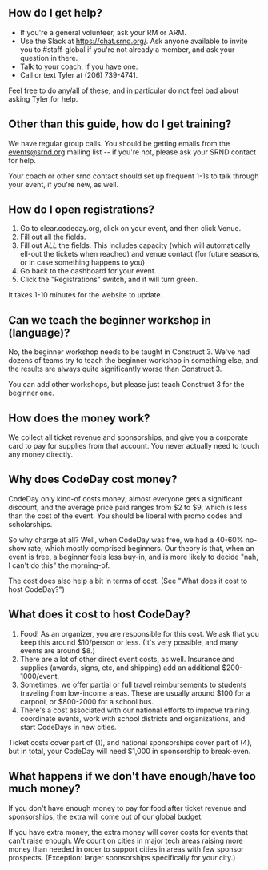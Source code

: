 ## How do I get help?

- If you're a general volunteer, ask your RM or ARM.
- Use the Slack at https://chat.srnd.org/. Ask anyone available to invite you to #staff-global if you're not already a member, and ask your question in there.
- Talk to your coach, if you have one.
- Call or text Tyler at (206) 739-4741.

Feel free to do any/all of these, and in particular do not feel bad about asking Tyler for help.


## Other than this guide, how do I get training?

We have regular group calls. You should be getting emails from the events@srnd.org mailing list -- if you're not, please ask your SRND contact for help.

Your coach or other srnd contact should set up frequent 1-1s to talk through your event, if you're new, as well.


## How do I open registrations?

1. Go to clear.codeday.org, click on your event, and then click Venue.
2. Fill out all the fields.
3. Fill out _ALL_ the fields. This includes capacity (which will automatically ell-out the tickets when reached) and venue contact (for future seasons, or in case something happens to you)
4. Go back to the dashboard for your event.
5. Click the "Registrations" switch, and it will turn green.

It takes 1-10 minutes for the website to update.


## Can we teach the beginner workshop in (language)?

No, the beginner workshop needs to be taught in Construct 3. We've had dozens of teams try to teach the beginner workshop in something else, and the results are always quite significantly worse than Construct 3.

You can add other workshops, but please just teach Construct 3 for the beginner one.


## How does the money work?

We collect all ticket revenue and sponsorships, and give you a corporate card to pay for supplies from that account. You never actually need to touch any money directly.


## Why does CodeDay cost money?

CodeDay only kind-of costs money; almost everyone gets a significant discount, and the average price paid ranges from $2 to $9, which is less than the cost of the event. You should be liberal with promo codes and scholarships.

So why charge at all? Well, when CodeDay was free, we had a 40-60% no-show rate, which mostly comprised beginners. Our theory is that, when an event is free, a beginner feels less buy-in, and is more likely to decide "nah, I can't do this" the morning-of.

The cost does also help a bit in terms of cost. (See "What does it cost to host CodeDay?")


## What does it cost to host CodeDay?

1. Food! As an organizer, you are responsible for this cost. We ask that you keep this around $10/person or less. (It's very possible, and many events are around $8.)
2. There are a lot of other direct event costs, as well. Insurance and supplies (awards, signs, etc, and shipping) add an additional $200-1000/event.
3. Sometimes, we offer partial or full travel reimbursements to students traveling from low-income areas. These are usually around $100 for a carpool, or $800-2000 for a school bus.
4. There's a cost associated with our national efforts to improve training, coordinate events, work with school districts and organizations, and start CodeDays in new cities.

Ticket costs cover part of (1), and national sponsorships cover part of (4), but in total, your CodeDay will need $1,000 in sponsorship to break-even.


## What happens if we don't have enough/have too much money?

If you don't have enough money to pay for food after ticket revenue and sponsorships, the extra will come out of our global budget.

If you have extra money, the extra money will cover costs for events that can't raise enough. We count on cities in major tech areas raising more money than needed in order to support cities in areas with few sponsor prospects. (Exception: larger sponsorships specifically for your city.)
